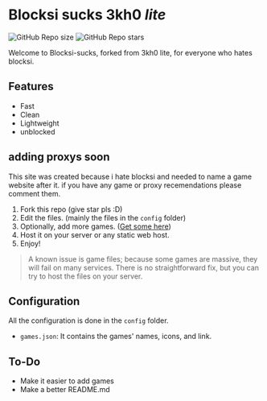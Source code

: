# Blocksi sucks 3kh0 *lite*

![GitHub Repo size](https://img.shields.io/github/repo-size/3kh0/3kh0-lite?style=flat&label=Repo%20size)
![GitHub Repo stars](https://img.shields.io/github/stars/3kh0/3kh0-lite?style=flat&label=Repo%20stars&color=yellow&link=https%3A%2F%2Fgithub.com%2F3kh0%2F3kh0-lite%2Fstargazers)

Welcome to Blocksi-sucks, forked from 3kh0 lite, for everyone who hates blocksi.

## Features
- Fast
- Clean
- Lightweight
- unblocked

## adding proxys soon

This site was created because i hate blocksi and needed to name a game website after it. if you have any game or proxy recemendations please comment them.

1. Fork this repo (give star pls :D)
2. Edit the files. (mainly the files in the `config` folder)
3. Optionally, add more games. ([Get some here](https://gitlab.com/3kh0/3kh0-assets))
4. Host it on your server or any static web host.
5. Enjoy!

> A known issue is game files; because some games are massive, they will fail on many services. There is no straightforward fix, but you can try to host the files on your server.
## Configuration

All the configuration is done in the `config` folder.
- `games.json`: It contains the games' names, icons, and link.

## To-Do
- Make it easier to add games
- Make a better README.md
